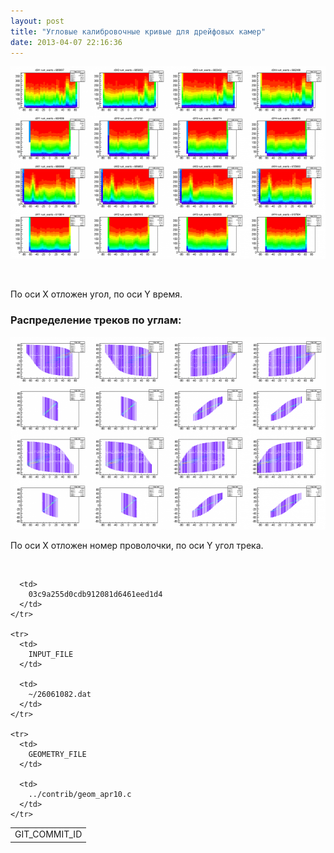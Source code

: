 ```yaml
---
layout: post
title: "Угловые калибровочные кривые для дрейфовых камер"
date: 2013-04-07 22:16:36
---
```


[<img src="/assets/huge26061082_angle_drift_calib_curve.png" alt="" width="600" height="308" />][1]

 [1]: /assets/26061082_angle_drift_calib_curve.png

 

По оси X отложен угол, по оси Y время.

<!--break-->

### Распределение треков по углам:

[<img src="/assets/huge26061082_angle_distributions.png" alt="" width="600" height="308" />][2]

 [2]: /assets/26061082_angle_distributions.png

По оси X отложен номер проволочки, по оси Y угол трека.

 

<table border="0">
  <tbody>
    <tr>
      <td>
        GIT_COMMIT_ID
      </td>
      
      <td>
        03c9a255d0cdb912081d6461eed1d4
      </td>
    </tr>
    
    <tr>
      <td>
        INPUT_FILE
      </td>
      
      <td>
        ~/26061082.dat
      </td>
    </tr>
    
    <tr>
      <td>
        GEOMETRY_FILE
      </td>
      
      <td>
        ../contrib/geom_apr10.c
      </td>
    </tr>
  </tbody>
</table>